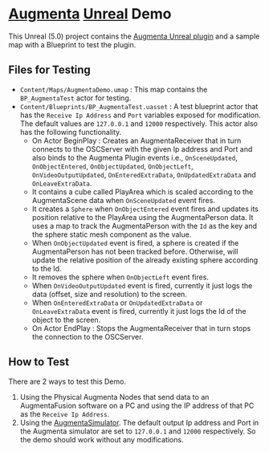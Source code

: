 # [Augmenta](https://www.augmenta-tech.com) [Unreal](https://www.unrealengine.com) Demo

This Unreal (5.0) project contains the [Augmenta Unreal plugin](https://github.com/Augmenta-tech/AugmentaUnreal) and a sample map with a Blueprint to test the plugin.

## Files for Testing

 - `Content/Maps/AugmentaDemo.umap` : This map contains the `BP_AugmentaTest` actor for testing.
 - `Content/Blueprints/BP_AugmentaTest.uasset` : A test blueprint actor that has the `Receive Ip Address` and `Port` variables exposed for modification. The default values are `127.0.0.1` and `12000` respectively. This actor also has the following functionality.
 	- On Actor BeginPlay : Creates an AugmentaReceiver that in turn connects to the OSCServer with the given Ip address and Port and also binds to the Augmenta Plugin events i.e., `OnSceneUpdated`, `OnObjectEntered`, `OnObjectUpdated`, `OnObjectLeft`, `OnVideoOutputUpdated`, `OnEnteredExtraData`, `OnUpdatedExtraData` and `OnLeaveExtraData`.
	- It contains a cube called PlayArea which is scaled according to the AugmentaScene data when `OnSceneUpdated` event fires.
	- It creates a `Sphere` when `OnObjectEntered` event fires and updates its position relative to the PlayArea using the AugmentaPerson data. It uses a map to track the AugmentaPerson with the `Id` as the key and the sphere static mesh component as the value.
	- When `OnObjectUpdated` event is fired, a sphere is created if the AugmentaPerson has not been tracked before. Otherwise, will update the relative position of the already existing sphere according to the Id.
	- It removes the sphere when `OnObjectLeft` event fires.
	- When `OnVideoOutputUpdated` event is fired, currently it just logs the data (offset, size and resolution) to the screen.
	- When `OnEnteredExtraData` or `OnUpdatedExtraData` or `OnLeaveExtraData` event is fired, currently it just logs the Id of the object to the screen.
	- On Actor EndPlay : Stops the AugmentaReceiver that in turn stops the connection to the OSCServer.

## How to Test

There are 2 ways to test this Demo.
 1. Using the Physical Augmenta Nodes that send data to an AugmentaFusion software on a PC and using the IP address of that PC as the `Receive Ip Address`.
 2. Using the [AugmentaSimulator](https://github.com/Augmenta-tech/Augmenta-Simulator/releases). The default output Ip address and Port in the Augmenta simulator are set to `127.0.0.1` and `12000` respectively. So the demo should work without any modifications.
